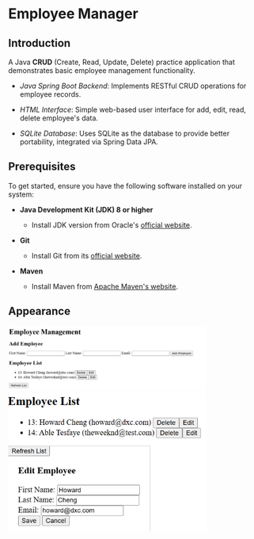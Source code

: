 # Employee Manager

## Introduction

A Java **CRUD** (Create, Read, Update, Delete) practice application that demonstrates basic employee management
functionality.

- *Java Spring Boot Backend*: Implements RESTful CRUD operations for employee records.

- *HTML Interface*: Simple web-based user interface for add, edit, read, delete employee's data.

- *SQLite Database*: Uses SQLite as the database to provide better portability, integrated via Spring Data JPA.

## Prerequisites

To get started, ensure you have the following software installed on your system:

- **Java Development Kit (JDK) 8 or higher**
    - Install JDK version from Oracle's [official website](https://www.oracle.com/java/technologies/javase/javase-jdk8-downloads.html).

- **Git**
    - Install Git from its [official website](https://git-scm.com/downloads).

- **Maven**
    - Install Maven from [Apache Maven's website](https://maven.apache.org/download.cgi).

## Appearance
<img src="Image/Homepage.png" alt="Homepage" width="400"/>
<img src="Image/Edit.png" alt="Edit" width="400"/>
